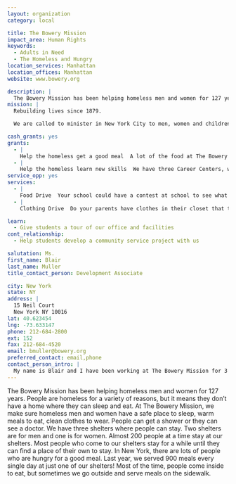 ```yaml
---
layout: organization
category: local

title: The Bowery Mission 
impact_area: Human Rights
keywords: 
  - Adults in Need
  - The Homeless and Hungry
location_services: Manhattan
location_offices: Manhattan
website: www.bowery.org

description: |
  The Bowery Mission has been helping homeless men and women for 127 years.  People are homeless for a variety of reasons, but it means they don’t have a home where they can sleep and eat.  At The Bowery Mission, we make sure homeless men and women have a safe place to sleep, warm meals to eat, clean clothes to wear.  People can get a shower or they can see a doctor.  We have three shelters where people can stay.  Two shelters are for men and one is for women.  Almost 200 people at a time stay at our shelters.  Most people who come to our shelters stay for a while until they can find a place of their own to stay.  In New York, there are lots of people who are hungry for a good meal.  Last year, we served 900 meals every single day at just one of our shelters!  Most of the time, people come inside to eat, but sometimes we go outside and serve meals on the sidewalk.
mission: |
  Rebuilding lives since 1879.

  We are called to minister in New York City to men, women and children caught in cycles of poverty, hopelessness and dependencies of many kinds, and to see their lives transformed to hope, joy, lasting productivity and eternal life through the power of Jesus Christ. 

cash_grants: yes
grants: 
  - |
    Help the homeless get a good meal  A lot of the food at The Bowery Mission is donated, so it costs us only $1.59 for each meal we serve.  It’s a real bargain!  You could figure out how many meals you want to buy.  You could buy 100 meals for $159 or 200 meals for $318 or 300 meals for $477.
  - |
    Help the homeless learn new skills  We have three Career Centers, where men and women can learn how to use computers or be trained in other skills.  Some men and women who never finished high school can earn their diplomas at our Career Centers.  It costs $155 to run a Career Center for one day.  You can decide how many days you would like to sponsor: two days cost $310 and three days cost $620.
service_opp: yes
services: 
  - |
    Food Drive  Your school could have a contest at school to see what class could collect the most food for the homeless.  Before you start, be sure to ask us at The Bowery Mission what kinds of food we need the most.  For one week, students can bring the food to school.  At the end of the contest, you can have prizes for the winning class.
  - |
    Clothing Drive  Do your parents have clothes in their closet that they never wear?  What about your friends’ parents?  You could ask them to share their clothes with the homeless.  Then you could get someone to take all of the clothes and drop them off at The Bowery Mission.

learn: 
  - Give students a tour of our office and facilities
cont_relationship: 
  - Help students develop a community service project with us

salutation: Ms.
first_name: Blair
last_name: Muller
title_contact_person: Development Associate

city: New York
state: NY
address: |
  15 Neil Court     
  New York NY 10016
lat: 40.623454
lng: -73.633147
phone: 212-684-2800
ext: 152
fax: 212-684-4520
email: bmuller@bowery.org
preferred_contact: email,phone
contact_person_intro: |
  My name is Blair and I have been working at The Bowery Mission for 3 years.  At The Bowery Mission, I help to raise money through fundraising events.  These events bring awareness to what The Bowery Mission does and also raises money to fund our programs and help feed those in need.  Fundraising events are just one way that people choose to give.  I have not worked with Common Cents schools in the past, but I look forward to meeting you!
---
```

The Bowery Mission has been helping homeless men and women for 127 years.  People are homeless for a variety of reasons, but it means they don’t have a home where they can sleep and eat.  At The Bowery Mission, we make sure homeless men and women have a safe place to sleep, warm meals to eat, clean clothes to wear.  People can get a shower or they can see a doctor.  We have three shelters where people can stay.  Two shelters are for men and one is for women.  Almost 200 people at a time stay at our shelters.  Most people who come to our shelters stay for a while until they can find a place of their own to stay.  In New York, there are lots of people who are hungry for a good meal.  Last year, we served 900 meals every single day at just one of our shelters!  Most of the time, people come inside to eat, but sometimes we go outside and serve meals on the sidewalk.